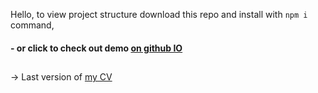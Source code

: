  Hello, 
to view project structure download this repo and install with `npm i` command,
#### - or click to check out demo [on github IO](https://hustle2live.github.io/abz-test-task/)
##
-> Last version of [ my CV](https://hustle2live.github.io/My_resume/)

